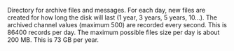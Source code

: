 Directory for archive files and messages.
For each day, new files are created for how long the disk will last (1 year, 3 years, 5 years, 10...).
The archived channel values (maximum 500) are recorded every second. This is 86400 records per day.
The maximum possible files size per day is about 200 MB. This is 73 GB per year.
